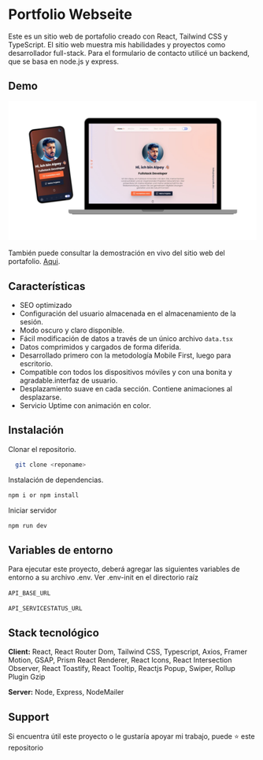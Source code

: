 # Portfolio Webseite

Este es un sitio web de portafolio creado con React, Tailwind CSS y TypeScript. El sitio web muestra mis habilidades y proyectos como desarrollador full-stack. Para el formulario de contacto utilicé un backend, que se basa en node.js y express.

## Demo

<img src="./screenshot.jpg" alt="Screenshot" width="1080"/>

También puede consultar la demostración en vivo del sitio web del portafolio. [Aqui](https://).

## Características

- SEO optimizado
- Configuración del usuario almacenada en el almacenamiento de la sesión.
- Modo oscuro y claro disponible.
- Fácil modificación de datos a través de un único archivo `data.tsx`
- Datos comprimidos y cargados de forma diferida.
- Desarrollado primero con la metodología Mobile First, luego para escritorio.
- Compatible con todos los dispositivos móviles y con una bonita y agradable.interfaz de usuario.
- Desplazamiento suave en cada sección. Contiene animaciones al desplazarse.
- Servicio Uptime con animación en color.

## Instalación

Clonar el repositorio.

```bash
  git clone <reponame>
```

Instalación de dependencias.

```bash
npm i or npm install
```

Iniciar servidor

```bash
npm run dev
```

## Variables de entorno

Para ejecutar este proyecto, deberá agregar las siguientes variables de entorno a su archivo .env. Ver .env-init en el directorio raíz

`API_BASE_URL`

`API_SERVICESTATUS_URL`

## Stack tecnológico

**Client:** React, React Router Dom, Tailwind CSS, Typescript, Axios, Framer Motion, GSAP, Prism React Renderer, React Icons, React Intersection Observer, React Toastify, React Tooltip, Reactjs Popup, Swiper, Rollup Plugin Gzip

**Server:** Node, Express, NodeMailer

## Support

Si encuentra útil este proyecto o le gustaría apoyar mi trabajo, puede ⭐ este repositorio
